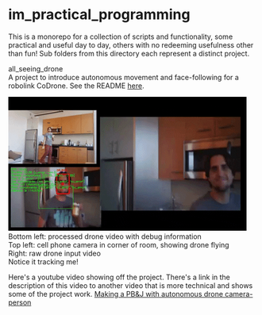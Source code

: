 # im_practical_programming
This is a monorepo for a collection of scripts and functionality, some practical and useful day to day, others with no redeeming usefulness other than fun! Sub folders from this directory each represent a distinct project.

all_seeing_drone  
A project to introduce autonomous movement and face-following for a robolink CoDrone. See the README [here](https://github.com/MZandtheRaspberryPi/im_practical_programming/tree/master/all_seeing_drone).  

![Demo of Autonomous Drone](drone.gif)  
Bottom left: processed drone video with debug information  
Top left: cell phone camera in corner of room, showing drone flying  
Right: raw drone input video  
Notice it tracking me!

Here's a youtube video showing off the project. There's a link in the description of this video to another video that is more technical and shows some of the project work.
[Making a PB&J with autonomous drone camera-person](https://www.youtube.com/watch?v=P_NQB7phWnQ&t)
